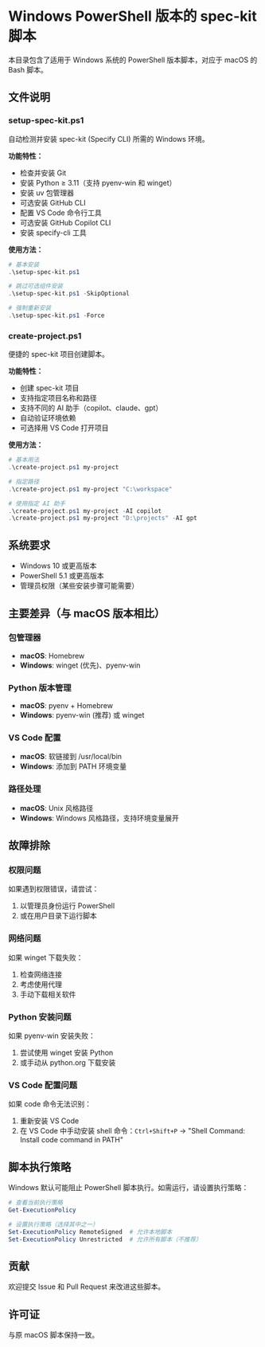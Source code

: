 # Windows PowerShell 版本的 spec-kit 脚本

本目录包含了适用于 Windows 系统的 PowerShell 版本脚本，对应于 macOS 的 Bash 脚本。

## 文件说明

### setup-spec-kit.ps1

自动检测并安装 spec-kit (Specify CLI) 所需的 Windows 环境。

**功能特性：**

- 检查并安装 Git
- 安装 Python ≥ 3.11（支持 pyenv-win 和 winget）
- 安装 uv 包管理器
- 可选安装 GitHub CLI
- 配置 VS Code 命令行工具
- 可选安装 GitHub Copilot CLI
- 安装 specify-cli 工具

**使用方法：**

```powershell
# 基本安装
.\setup-spec-kit.ps1

# 跳过可选组件安装
.\setup-spec-kit.ps1 -SkipOptional

# 强制重新安装
.\setup-spec-kit.ps1 -Force
```

### create-project.ps1

便捷的 spec-kit 项目创建脚本。

**功能特性：**

- 创建 spec-kit 项目
- 支持指定项目名称和路径
- 支持不同的 AI 助手（copilot、claude、gpt）
- 自动验证环境依赖
- 可选择用 VS Code 打开项目

**使用方法：**

```powershell
# 基本用法
.\create-project.ps1 my-project

# 指定路径
.\create-project.ps1 my-project "C:\workspace"

# 使用指定 AI 助手
.\create-project.ps1 my-project -AI copilot
.\create-project.ps1 my-project "D:\projects" -AI gpt
```

## 系统要求

- Windows 10 或更高版本
- PowerShell 5.1 或更高版本
- 管理员权限（某些安装步骤可能需要）

## 主要差异（与 macOS 版本相比）

### 包管理器

- **macOS**: Homebrew
- **Windows**: winget (优先)、pyenv-win

### Python 版本管理

- **macOS**: pyenv + Homebrew
- **Windows**: pyenv-win (推荐) 或 winget

### VS Code 配置

- **macOS**: 软链接到 /usr/local/bin
- **Windows**: 添加到 PATH 环境变量

### 路径处理

- **macOS**: Unix 风格路径
- **Windows**: Windows 风格路径，支持环境变量展开

## 故障排除

### 权限问题

如果遇到权限错误，请尝试：

1. 以管理员身份运行 PowerShell
2. 或在用户目录下运行脚本

### 网络问题

如果 winget 下载失败：

1. 检查网络连接
2. 考虑使用代理
3. 手动下载相关软件

### Python 安装问题

如果 pyenv-win 安装失败：

1. 尝试使用 winget 安装 Python
2. 或手动从 python.org 下载安装

### VS Code 配置问题

如果 code 命令无法识别：

1. 重新安装 VS Code
2. 在 VS Code 中手动安装 shell 命令：`Ctrl+Shift+P` → "Shell Command: Install code command in PATH"

## 脚本执行策略

Windows 默认可能阻止 PowerShell 脚本执行。如需运行，请设置执行策略：

```powershell
# 查看当前执行策略
Get-ExecutionPolicy

# 设置执行策略（选择其中之一）
Set-ExecutionPolicy RemoteSigned  # 允许本地脚本
Set-ExecutionPolicy Unrestricted  # 允许所有脚本（不推荐）
```

## 贡献

欢迎提交 Issue 和 Pull Request 来改进这些脚本。

## 许可证

与原 macOS 脚本保持一致。
